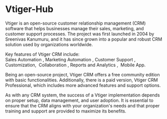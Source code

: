 # Vtiger-Hub
Vtiger is an open-source customer relationship management (CRM) software that helps businesses manage their sales, marketing, and customer support processes. The project was first launched in 2004 by Sreenivas Kanumuru, and it has since grown into a popular and robust CRM solution used by organizations worldwide. 

Key features of Vtiger CRM include:  
Sales Automation , Marketing Automation , Customer Support , Customization,  Collaboration , Reports and Analytics ,  Mobile App. 

Being an open-source project, Vtiger CRM offers a free community edition with basic functionalities. Additionally, there is a paid version, Vtiger CRM Professional, which includes more advanced features and support options. 

As with any CRM system, the success of a Vtiger implementation depends on proper setup, data management, and user adoption. It is essential to ensure that the CRM aligns with your organization's needs and that proper training and support are provided to maximize its benefits.
